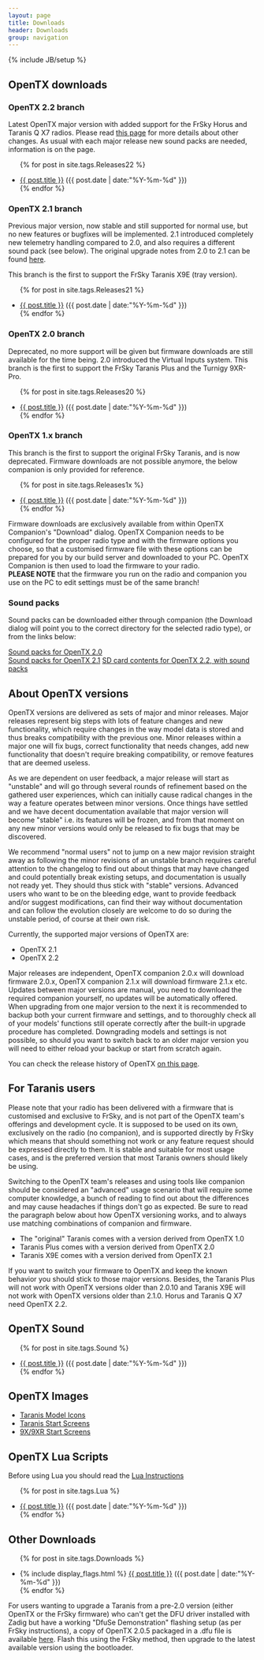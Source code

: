 ```yaml
---
layout: page
title: Downloads
header: Downloads
group: navigation
---
```

{% include JB/setup %}

## OpenTX downloads

### OpenTX 2.2 branch

Latest OpenTX major version with added support for the FrSky Horus and Taranis Q X7 radios. Please read [this page](http://www.open-tx.org/2017/05/30/opentx-2.2.0) for more details about other changes. As usual with each major release new sound packs are needed, information is on the page.

<ul class="posts">

<!-- Insert Fixed List Items Here -->

{% for post in site.tags.Releases22 %}
  <div class="post_info">
    <li>
         <a href="{{ post.url }}">{{ post.title }}</a>
         <span>({{ post.date | date:"%Y-%m-%d" }})</span>
    </li>
    </div>
{% endfor %}
</ul>

### OpenTX 2.1 branch

Previous major version, now stable and still supported for normal use, but no new features or bugfixes will be implemented. 2.1 introduced completely new telemetry handling compared to 2.0, and also requires a different sound pack (see below). The original upgrade notes from 2.0 to 2.1 can be found [here](http://www.openrcforums.com/forum/viewtopic.php?f=45&t=7239).

This branch is the first to support the FrSky Taranis X9E (tray version).

<ul class="posts">

<!-- Insert Fixed List Items Here -->

{% for post in site.tags.Releases21 %}
  <div class="post_info">
    <li>
         <a href="{{ post.url }}">{{ post.title }}</a>
         <span>({{ post.date | date:"%Y-%m-%d" }})</span>
    </li>
    </div>
{% endfor %}
</ul>

### OpenTX 2.0 branch

Deprecated, no more support will be given but firmware downloads are still available for the time being. 2.0 introduced the Virtual Inputs system.
This branch is the first to support the FrSky Taranis Plus and the Turnigy 9XR-Pro.

<ul class="posts">

<!-- Insert Fixed List Items Here -->

{% for post in site.tags.Releases20 %}
  <div class="post_info">
    <li>
         <a href="{{ post.url }}">{{ post.title }}</a>
         <span>({{ post.date | date:"%Y-%m-%d" }})</span>
    </li>
    </div>
{% endfor %}
</ul>

### OpenTX 1.x branch

This branch is the first to support the original FrSky Taranis, and is now deprecated. Firmware downloads are not possible anymore, the below companion is only provided for reference.

<ul class="posts">

<!-- Insert Fixed List Items Here -->

{% for post in site.tags.Releases1x %}
  <div class="post_info">
    <li>
         <a href="{{ post.url }}">{{ post.title }}</a>
         <span>({{ post.date | date:"%Y-%m-%d" }})</span>
    </li>
    </div>
{% endfor %}
</ul>

Firmware downloads are exclusively available from within OpenTX Companion's "Download" dialog. OpenTX Companion needs to be configured for the proper radio type and with the firmware options you choose, so that a customised firmware file with these options can be prepared for you by our build server and downloaded to your PC. OpenTX Companion is then used to load the firmware to your radio.  
**PLEASE NOTE** that the firmware you run on the radio and companion you use on the PC to edit settings must be of the same branch!

### Sound packs

Sound packs can be downloaded either through companion (the Download dialog will point you to the correct directory for the selected radio type), or from the links below:

[Sound packs for OpenTX 2.0](http://voices-20.open-tx.org)  
[Sound packs for OpenTX 2.1](http://voices-21.open-tx.org)
[SD card contents for OpenTX 2.2, with sound packs](http://downloads.open-tx.org/2.2/sdcard/)


## About OpenTX versions
OpenTX versions are delivered as sets of major and minor releases. Major releases represent big steps with lots of feature changes and new functionality, which require changes in the way model data is stored and thus breaks compatibility with the previous one. Minor releases within a major one will fix bugs, correct functionality that needs changes, add new functionality that doesn't require breaking compatibility, or remove features that are deemed useless. 

As we are dependent on user feedback, a major release will start as "unstable" and will go through several rounds of refinement based on the gathered user experiences, which can initially cause radical changes in the way a feature operates between minor versions. Once things have settled and we have decent documentation available that major version will become "stable" i.e. its features will be frozen, and from that moment on any new minor versions would only be released to fix bugs that may be discovered. 

We recommend "normal users" not to jump on a new major revision straight away as following the minor revisions of an unstable branch requires careful attention to the changelog to find out about things that may have changed and could potentially break existing setups, and documentation is usually not ready yet. They should thus stick with "stable" versions. Advanced users who want to be on the bleeding edge, want to provide feedback and/or suggest modifications, can find their way without documentation and can follow the evolution closely are welcome to do so during the unstable period, of course at their own risk. 

Currently, the supported major versions of OpenTX are:
<ul>
<li>OpenTX 2.1</li>
<li>OpenTX 2.2</li>
</ul>

Major releases are independent, OpenTX companion 2.0.x will download firmware 2.0.x, OpenTX companion 2.1.x will download firmware 2.1.x etc. Updates between major versions are manual, you need to download the required companion yourself, no updates will be automatically offered. When upgrading from one major version to the next it is recommended to backup both your current firmware and settings, and to thoroughly check all of your models' functions still operate correctly after the built-in upgrade procedure has completed. Downgrading models and settings is not possible, so should you want to switch back to an older major version you will need to either reload your backup or start from scratch again.
 
You can check the release history of OpenTX [on this page](https://github.com/opentx/opentx/releases).


## For Taranis users
Please note that your radio has been delivered with a firmware that is customised and exclusive to FrSky, and is not part of the OpenTX team's offerings and development cycle. It is supposed to be used on its own, exclusively on the radio (no companion), and is supported directly by FrSky which means that should something not work or any feature request should be expressed directly to them. It is stable and suitable for most usage cases, and is the preferred version that most Taranis owners should likely be using. 

Switching to the OpenTX team's releases and using tools like companion should be considered an "advanced" usage scenario that will require some computer knowledge, a bunch of reading to find out about the differences and may cause headaches if things don't go as expected. Be sure to read the paragraph below about how OpenTX versioning works, and to always use matching combinations of companion and firmware.
<ul>
<li>The "original" Taranis comes with a version derived from OpenTX 1.0</li>
<li>Taranis Plus comes with a version derived from OpenTX 2.0</li>
<li>Taranis X9E comes with a version derived from OpenTX 2.1</li>
</ul>
If you want to switch your firmware to OpenTX and keep the known behavior you should stick to those major versions.
Besides, the Taranis Plus will not work with OpenTX versions older than 2.0.10 and Taranis X9E will not work with OpenTX versions older than 2.1.0. Horus and Taranis Q X7 need OpenTX 2.2.


## OpenTX Sound
<ul class="posts">

<!-- Insert Fixed List Items Here -->

{% for post in site.tags.Sound %}
  <div class="post_info">
    <li>
         <a href="{{ post.url }}">{{ post.title }}</a>
         <span>({{ post.date | date:"%Y-%m-%d" }})</span>
    </li>
    </div>
{% endfor %}
</ul>


## OpenTX Images
<ul>
<li><a href="icons-taranis.html">Taranis Model Icons</a></li>
<li><a href="screens-taranis.html">Taranis Start Screens</a></li>
<li><a href="screens-9x.html">9X/9XR Start Screens</a></li>
</ul>


## OpenTX Lua Scripts
 
Before using Lua you should read the [Lua Instructions](lua-instructions.html) 

<ul class="posts">

<!-- Insert Fixed List Items Here -->

{% for post in site.tags.Lua %}
  <div class="post_info">
    <li>
         <a href="{{ post.url }}">{{ post.title }}</a>
         <span>({{ post.date | date:"%Y-%m-%d" }})</span>
    </li>
    </div>
{% endfor %}
</ul>


## Other Downloads
<ul class="posts">

<!-- Insert Fixed List Items Here -->

{% for post in site.tags.Downloads %}
  <div class="post_info">
    <li>
         {% include display_flags.html %}
         <a href="{{ post.url }}">{{ post.title }}</a>
         <span>({{ post.date | date:"%Y-%m-%d" }})</span>
    </li>
    </div>
{% endfor %}
</ul>

For users wanting to upgrade a Taranis from a pre-2.0 version (either OpenTX or the FrSky firmware) who can't get the DFU driver installed with Zadig but have a working "DfuSe Demonstration" flashing setup (as per FrSky instructions), a copy of OpenTX 2.0.5 packaged in a .dfu file is available [here](http://downloads-20.open-tx.org/companion/opentx-taranis-en-2.0.5.dfu). Flash this using the FrSky method, then upgrade to the latest available version using the bootloader.
<!--  -->